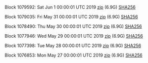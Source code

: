 Block 1079592: Sat Jun  1 00:00:01 UTC 2019 [zip](https://dash-bootstrap.ams3.digitaloceanspaces.com/mainnet/2019-06-01/bootstrap.dat.zip) (6.9G) [SHA256](https://dash-bootstrap.ams3.digitaloceanspaces.com/mainnet/2019-06-01/sha256.txt)

Block 1079035: Fri May 31 00:00:01 UTC 2019 [zip](https://dash-bootstrap.ams3.digitaloceanspaces.com/mainnet/2019-05-31/bootstrap.dat.zip) (6.9G) [SHA256](https://dash-bootstrap.ams3.digitaloceanspaces.com/mainnet/2019-05-31/sha256.txt)

Block 1078490: Thu May 30 00:00:01 UTC 2019 [zip](https://dash-bootstrap.ams3.digitaloceanspaces.com/mainnet/2019-05-30/bootstrap.dat.zip) (6.9G) [SHA256](https://dash-bootstrap.ams3.digitaloceanspaces.com/mainnet/2019-05-30/sha256.txt)

Block 1077946: Wed May 29 00:00:01 UTC 2019 [zip](https://dash-bootstrap.ams3.digitaloceanspaces.com/mainnet/2019-05-29/bootstrap.dat.zip) (6.9G) [SHA256](https://dash-bootstrap.ams3.digitaloceanspaces.com/mainnet/2019-05-29/sha256.txt)

Block 1077398: Tue May 28 00:00:01 UTC 2019 [zip](https://dash-bootstrap.ams3.digitaloceanspaces.com/mainnet/2019-05-28/bootstrap.dat.zip) (6.9G) [SHA256](https://dash-bootstrap.ams3.digitaloceanspaces.com/mainnet/2019-05-28/sha256.txt)

Block 1076853: Mon May 27 00:00:01 UTC 2019 [zip](https://dash-bootstrap.ams3.digitaloceanspaces.com/mainnet/2019-05-27/bootstrap.dat.zip) (6.9G) [SHA256](https://dash-bootstrap.ams3.digitaloceanspaces.com/mainnet/2019-05-27/sha256.txt)
